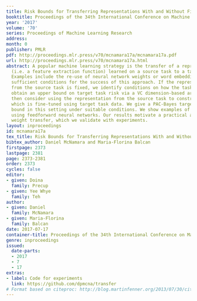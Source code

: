 ```yaml
---
title: Risk Bounds for Transferring Representations With and Without Fine-Tuning
booktitle: Proceedings of the 34th International Conference on Machine Learning
year: '2017'
volume: '70'
series: Proceedings of Machine Learning Research
address: 
month: 0
publisher: PMLR
pdf: http://proceedings.mlr.press/v70/mcnamara17a/mcnamara17a.pdf
url: http://proceedings.mlr.press/v70/mcnamara17a.html
abstract: A popular machine learning strategy is the transfer of a representation
  (i.e. a feature extraction function) learned on a source task to a target task.
  Examples include the re-use of neural network weights or word embeddings. We develop
  sufficient conditions for the success of this approach. If the representation learned
  from the source task is fixed, we identify conditions on how the tasks relate to
  obtain an upper bound on target task risk via a VC dimension-based argument. We
  then consider using the representation from the source task to construct a prior,
  which is fine-tuned using target task data. We give a PAC-Bayes target task risk
  bound in this setting under suitable conditions. We show examples of our bounds
  using feedforward neural networks. Our results motivate a practical approach to
  weight transfer, which we validate with experiments.
layout: inproceedings
id: mcnamara17a
tex_title: Risk Bounds for Transferring Representations With and Without Fine-Tuning
bibtex_author: Daniel McNamara and Maria-Florina Balcan
firstpage: 2373
lastpage: 2381
page: 2373-2381
order: 2373
cycles: false
editor:
- given: Doina
  family: Precup
- given: Yee Whye
  family: Teh
author:
- given: Daniel
  family: McNamara
- given: Maria-Florina
  family: Balcan
date: 2017-07-17
container-title: Proceedings of the 34th International Conference on Machine Learning
genre: inproceedings
issued:
  date-parts:
  - 2017
  - 7
  - 17
extras:
- label: Code for experiments
  link: https://github.com/dpmcna/transfer
# Format based on citeproc: http://blog.martinfenner.org/2013/07/30/citeproc-yaml-for-bibliographies/
---
```

